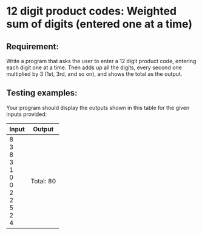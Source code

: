 # 12 digit product codes: Weighted sum of digits (entered one at a time)

## Requirement:

Write a program that asks the user to enter a 12 digit product code,
entering each digit one at a time.
Then adds up all the digits, every second one multiplied by 3 (1st, 3rd,
and so on), and shows the total as the output.

## Testing examples:

Your program should display the outputs shown in this table for the given
inputs provided:

| Input                                                    | Output    |
| -------------------------------------------------------- | --------- |
| 8<br>3<br>8<br>3<br>1<br>0<br>0<br>2<br>2<br>5<br>2<br>4 | Total: 80 |
